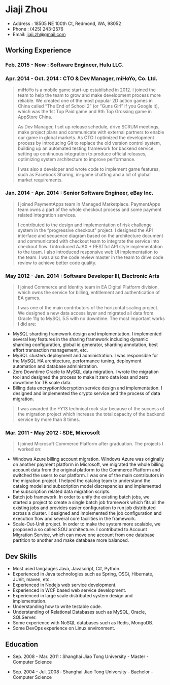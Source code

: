 # Jiaji Zhou

- Address : 18505 NE 100th Ct, Redmond, WA, 98052
- Phone :  (425) 243-2576
- Email:  jiaji.zh@gmail.com

## Working Experience

### Feb. 2015 - Now : Software Engineer, Hulu LLC.


### Apr. 2014 - Oct. 2014 : CTO & Dev Manager, miHoYo, Co. Ltd.

> miHoYo is a mobile game start-up established in 2012. I joined the team to help the team to grow and make development process more reliable. We created one of the most popular 2D action games in China called “The End of School 2” (or “Guns Girl” if you Google it), which was the 1st Top Paid game and 9th Top Grossing game in AppStore China. 
> 
> As Dev Manager, I set up release schedule, drive SCRUM meetings, make project plans and communicate with external partners to enable our game in global markets. As CTO I optimized the development process by introducing Git to replace the old version control system, building up an automated testing framework for backend service, setting up continuous integration to produce official releases, optimizing system architecture to improve performance.
> 
> I was also a developer and wrote code to implement game features, such as Facebook Sharing, in-game chatting and a lot of global market requirements.

### Jan. 2014 - Apr. 2014 : Senior Software Engineer, eBay Inc.

> I joined PaymentApps team in Managed Marketplace. PaymentApps team owns a part of the whole checkout process and some payment related integration services.
> 
> I contributed to the design and implementation of risk challenge system in the “progressive checkout” project. I designed the API interface and sequence diagram based on the architecture document and communicated with checkout team to integrate the service into checkout flow. I introduced AJAX + RESTful API style implementation to the team. I also introduced responsive web UI implementation to the team. I was also the code review master in the team to drive code review to achieve better code quality.

### May 2012 - Jan. 2014 : Software Developer III, Electronic Arts

> I joined Commerce and Identity team in EA Digital Platform division, which owns the service for billing, entitlement and authentication of EA games.
> 
> I was one of the main contributors of the horizontal scaling project. We designed a new data access layer and migrated all data from Oracle 11g to MySQL 5.5 with no downtime. The most important works I did are:
> 
- MySQL sharding framework design and implementation. I implemented several key features in the sharing framework including dynamic sharding configuration, global id generator, sharding annotation, best effort transaction management, etc.
- MySQL clusters deployment and administration. I was responsible for the MySQL HA architecture, performance tuning, deployment automation and database administration.
- Zero Downtime Oracle to MySQL data migration. I wrote the migration tool and designed the process to make it zero data loss and zero downtime for TB scale data.
- Billing data encryption/decryption service design and implementation. I designed and implemented the crypto service and the process of data migration.

> I was awarded the FY13 technical rock star because of the success of the migration project which increase the total capacity of the backend service by more than 8 times.

### Mar. 2011 - May 2012 : SDE, Microsoft

> I joined Microsoft Commerce Platform after graduation. The projects I worked on:
> 
- Windows Azure billing account migration. Windows Azure was originally on another payment platform in Microsoft, we migrated the whole billing account data from the original platform to the Commerce Platform and switched the users to our platform. I was one of the main contributors in the migration project. I helped the catalog team to understand the catalog model and subscription model discrepancies and implemented the subscription related data migration scripts.
- Batch job framework. In order to unify the existing batch jobs, we started a project to create a single batch job framework which fits all the existing jobs and provides easier configuration to run job distributed across a cluster. I designed and implemented the job configuration and execution flow and several core facilities in the framework.
- Scale-Out-Unit project. In order to make the system more scalable, we proposed a so called SOU architecture. I contributed to Account Migration Service, which can move one account from one database partition to another and make database more balanced.

## Dev Skills

- Most used langauges Java, Javascript, C#, Python.
- Experienced in Java technologies such as Spring, OSGi, Hibernate, JUnit, maven, etc.
- Experienced in Nodejs web service development.
- Experienced in WCF based web service development.
- Experienced in large scale distributed system design and implementation.
- Understanding how to write testable code.
- Understanding of Relational Databases such as MySQL, Oracle, SQLServer.
- Some experience with NoSQL databases such as Redis, MongoDB.
- Some DevOps experience on Linux environment.

## Education

- Sep. 2008 - Mar. 2011 : Shanghai Jiao Tong University - Master - Computer Science

- Sep. 2004 - Jul. 2008 : Shanghai Jiao Tong University - Bachelor - Computer Science
